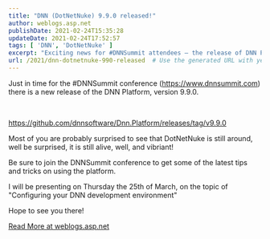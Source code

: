 ```yaml
---
title: "DNN (DotNetNuke) 9.9.0 released!"
author: weblogs.asp.net
publishDate: 2021-02-24T15:35:28
updateDate: 2021-02-24T17:52:57
tags: [ 'DNN', 'DotNetNuke' ]
excerpt: "Exciting news for #DNNSummit attendees – the release of DNN Platform 9.9.0! Discover the latest tips and tricks at the conference. Read more at weblogs.asp.net."
url: /2021/dnn-dotnetnuke-990-released  # Use the generated URL with year
---
```

<p>Just in time for the #DNNSummit conference (<a href="https://www.dnnsummit.com">https://www.dnnsummit.com</a>) there is a new release of the DNN Platform, version 9.9.0.</p>  <p>&nbsp;</p>  <p><a href="https://github.com/dnnsoftware/Dnn.Platform/releases/tag/v9.9.0">https://github.com/dnnsoftware/Dnn.Platform/releases/tag/v9.9.0</a>&nbsp;</p>  <p>Most of you are probably surprised to see that DotNetNuke is still around, well be surprised, it is still alive, well, and vibriant!&nbsp;</p>  <p>Be sure to join the DNNSummit conference to get some of the latest tips and tricks on using the platform.&nbsp;</p>  <p>I will be presenting on Thursday the 25th of March, on the topic of &quot;Configuring your DNN development environment&quot;</p>  <p>Hope to see you there!</p>  <a href="https://weblogs.asp.net/christoc/dnn-dotnetnuke-9-9-0-released">Read More at weblogs.asp.net</a>


